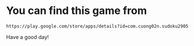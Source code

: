 # You can find this game from 

    https://play.google.com/store/apps/details?id=com.cuong02n.sudoku2905
    
Have a good day!
